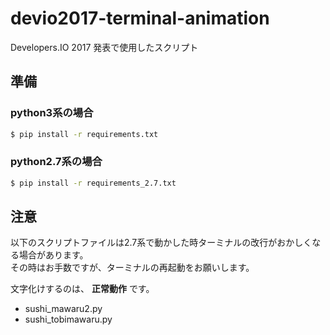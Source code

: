 # devio2017-terminal-animation
Developers.IO 2017 発表で使用したスクリプト

## 準備

### python3系の場合

``` sh
$ pip install -r requirements.txt
```

### python2.7系の場合


``` sh
$ pip install -r requirements_2.7.txt
```

## 注意

以下のスクリプトファイルは2.7系で動かした時ターミナルの改行がおかしくなる場合があります。  
その時はお手数ですが、ターミナルの再起動をお願いします。

文字化けするのは、 **正常動作** です。

* sushi\_mawaru2.py
* sushi\_tobimawaru.py
